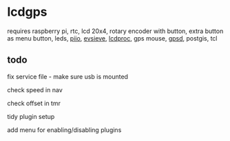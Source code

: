 # lcdgps
requires 
raspberry pi, 
rtc,
lcd 20x4,
rotary encoder with button, 
extra button as menu button,
leds,
[piio](https://wiki.tcl-lang.org/page/piio),
[evsieve](https://github.com/KarsMulder/evsieve),
[lcdproc](https://github.com/lcdproc/lcdproc),
gps mouse,
[gpsd](https://gpsd.gitlab.io/gpsd/client-howto.html),
postgis, 
tcl

## todo

fix service file - make sure usb is mounted

check speed in nav

check offset in tmr

tidy plugin setup

add menu for enabling/disabling plugins
